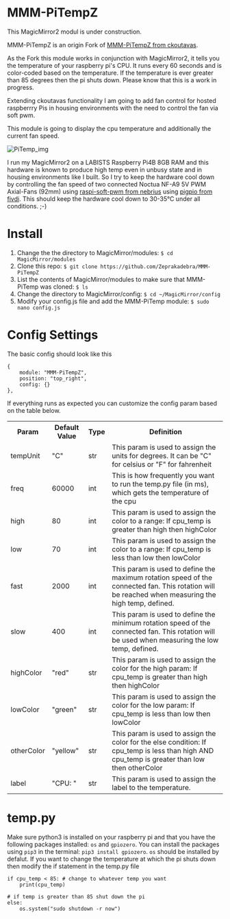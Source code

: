 # MMM-PiTempZ
This MagicMirror2 modul is under construction.

MMM-PiTempZ is an origin Fork of [MMM-PiTempZ from ckoutavas](https://github.com/ckoutavas/MMM-PiTemp).

As the Fork this module works in conjunction with MagicMirror2, it tells you the temperature of your raspberry pi's CPU. It runs every 60 seconds and is color-coded based on the temperature. If the temperature is ever greater than 85 degrees then the pi shuts down. Please know that this is a work in progress.

Extending ckoutavas functionality I am going to add fan control for hosted raspberrry Pis in housing environments with the need to control the fan via soft pwm.

This module is going to display the cpu temperature and additionally the current fan speed.

![PiTemp_img](https://github.com/Zeprakadebra/MMM-PiTemp/blob/master/PiTempZ.PNG)

I run my MagicMirror2 on a LABISTS Raspberry Pi4B 8GB RAM and this hardware is known to produce high temp even in unbusy state and in housing environments like I built. So I try to keep the hardware cool down by controlling the fan speed of two connected Noctua NF-A9 5V PWM Axial-Fans (92mm) using [raspi-soft-pwm from nebrius](https://github.com/nebrius/raspi-soft-pwm) using [pigpio from fivdi](https://github.com/fivdi/pigpio). This should keep the hardware cool down to 30-35°C under all conditions. ;-)

# Install
1. Change the the directory to MagicMirror/modules: ```$ cd MagicMirror/modules```
2. Clone this repo: ```$ git clone https://github.com/Zeprakadebra/MMM-PiTempZ```
3. List the contents of MagicMirror/modules to make sure that MMM-PiTemp was cloned: ```$ ls```
4. Change the directory to MagicMirror/config: ```$ cd ~/MagicMirror/config```
5. Modify your config.js file and add the MMM-PiTemp module: ```$ sudo nano config.js```
    
# Config Settings
The basic config should look like this

```
{
    module: "MMM-PiTempZ",
    position: "top_right",
    config: {}
},
 ```
If everything runs as expected you can customize the config param based on the table below.

<table>
<tr>
<th>Param</th>
<th>Default Value</th>
<th>Type</th>
<th>Definition</th>
</tr>

<tr>
<td>tempUnit</td>
<td>"C"</td>
<td>str</td>
<td>This param is used to assign the units for degrees. It can be "C" for celsius or "F" for fahrenheit</td>
</tr>

<tr>
<td>freq</td>
<td>60000</td>
 <td>int</td>
<td>This is how frequently you want to run the temp.py file (in ms), which gets the temperature of the cpu</td>
</tr>

<tr>
<td>high</td>
<td>80</td>
<td>int</td>
<td>This param is used to assign the color to a range: If cpu_temp is greater than high then highColor</td>
</tr>

<tr>
<td>low</td>
<td>70</td>
<td>int</td>
<td>This param is used to assign the color to a range: If cpu_temp is less than low then lowColor</td>
</tr>

<tr>
<td>fast</td>
<td>2000</td>
<td>int</td>
<td>This param is used to define the maximum rotation speed of the connected fan. This rotation will be reached when measuring the high temp, defined.</td>
</tr>

<tr>
<td>slow</td>
<td>400</td>
<td>int</td>
<td>This param is used to define the minimum rotation speed of the connected fan. This rotation will be used when measuring the low temp, defined.</td>
</tr>

<tr>
<td>highColor</td>
<td>"red"</td>
<td>str</td>
<td>This param is used to assign the color for the high param: If cpu_temp is greater than high then highColor</td>
</tr>

<tr>
<td>lowColor</td>
<td>"green"</td>
<td>str</td>
<td>This param is used to assign the color for the low param: If cpu_temp is less than low then lowColor</td>
</tr>

<tr>
<td>otherColor</td>
<td>"yellow"</td>
<td>str</td>
<td>This param is used to assign the color for the else condition: If cpu_temp is less than high AND cpu_temp is greater than low then otherColor</td>
</tr>

<tr>
<td>label</td>
<td>"CPU: "</td>
<td>str</td>
<td>This param is used to assign the label to the temperature.</td>
</tr>
</table>

# temp.py
Make sure python3 is installed on your raspberry pi and that you have the following packages installed: `os` and `gpiozero`. You can install the packages using `pip3` in the terminal: `pip3 install gpiozero`. `os` should be installed by defalut.
If you want to change the temperature at which the pi shuts down then modify the if statement in the temp.py file
```
if cpu_temp < 85: # change to whatever temp you want
    print(cpu_temp)

# if temp is greater than 85 shut down the pi
else:
    os.system("sudo shutdown -r now")
```
